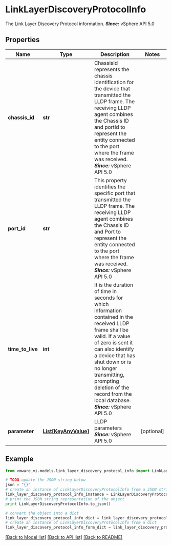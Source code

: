 # LinkLayerDiscoveryProtocolInfo

The Link Layer Discovery Protocol information.  ***Since:*** vSphere API 5.0 

## Properties
Name | Type | Description | Notes
------------ | ------------- | ------------- | -------------
**chassis_id** | **str** | ChassisId represents the chassis identification for the device that transmitted the LLDP frame.  The receiving LLDP agent combines the Chassis ID and portId to represent the entity connected to the port where the frame was received.  ***Since:*** vSphere API 5.0  | 
**port_id** | **str** | This property identifies the specific port that transmitted the LLDP frame.  The receiving LLDP agent combines the Chassis ID and Port to represent the entity connected to the port where the frame was received.  ***Since:*** vSphere API 5.0  | 
**time_to_live** | **int** | It is the duration of time in seconds for which information contained in the received LLDP frame shall be valid.  If a value of zero is sent it can also identify a device that has shut down or is no longer transmitting, prompting deletion of the record from the local database.  ***Since:*** vSphere API 5.0  | 
**parameter** | [**List[KeyAnyValue]**](KeyAnyValue.md) | LLDP parameters  ***Since:*** vSphere API 5.0  | [optional] 

## Example

```python
from vmware_vi.models.link_layer_discovery_protocol_info import LinkLayerDiscoveryProtocolInfo

# TODO update the JSON string below
json = "{}"
# create an instance of LinkLayerDiscoveryProtocolInfo from a JSON string
link_layer_discovery_protocol_info_instance = LinkLayerDiscoveryProtocolInfo.from_json(json)
# print the JSON string representation of the object
print LinkLayerDiscoveryProtocolInfo.to_json()

# convert the object into a dict
link_layer_discovery_protocol_info_dict = link_layer_discovery_protocol_info_instance.to_dict()
# create an instance of LinkLayerDiscoveryProtocolInfo from a dict
link_layer_discovery_protocol_info_form_dict = link_layer_discovery_protocol_info.from_dict(link_layer_discovery_protocol_info_dict)
```
[[Back to Model list]](../README.md#documentation-for-models) [[Back to API list]](../README.md#documentation-for-api-endpoints) [[Back to README]](../README.md)


